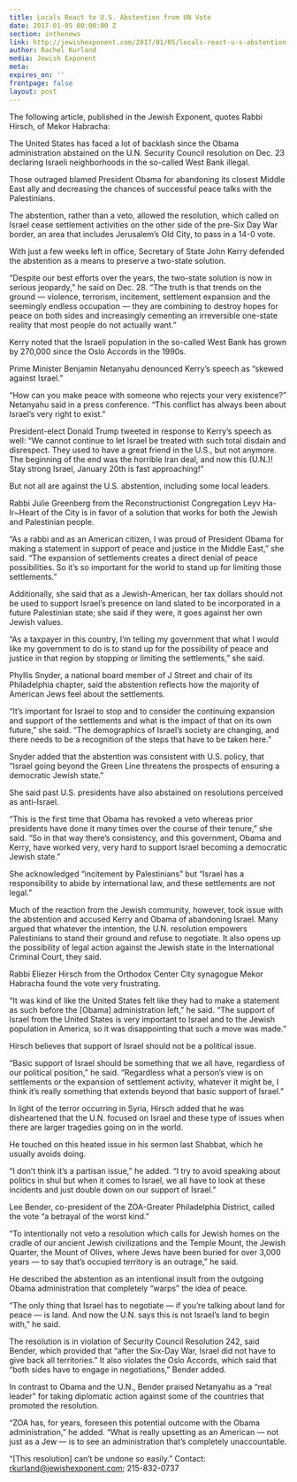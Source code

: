 ```yaml
---
title: Locals React to U.S. Abstention from UN Vote
date: 2017-01-05 00:00:00 Z
section: inthenews
link: http://jewishexponent.com/2017/01/05/locals-react-u-s-abstention-un-vote/
author: Rachel Kurland
media: Jewish Exponent
meta: 
expires_on: ''
frontpage: false
layout: post
---
```


The following article, published in the Jewish Exponent, quotes Rabbi Hirsch, of Mekor Habracha: 

The United States has faced a lot of backlash since the Obama administration abstained on the U.N. Security Council resolution on Dec. 23 declaring Israeli neighborhoods in the so-called West Bank illegal.

Those outraged blamed President Obama for abandoning its closest Middle East ally and decreasing the chances of successful peace talks with the Palestinians.

The abstention, rather than a veto, allowed the resolution, which called on Israel cease settlement activities on the other side of the pre-Six Day War border, an area that includes Jerusalem’s Old City, to pass in a 14-0 vote.

With just a few weeks left in office, Secretary of State John Kerry defended the abstention as a means to preserve a two-state solution.

“Despite our best efforts over the years, the two-state solution is now in serious jeopardy,” he said on Dec. 28. “The truth is that trends on the ground — violence, terrorism, incitement, settlement expansion and the seemingly endless occupation — they are combining to destroy hopes for peace on both sides and increasingly cementing an irreversible one-state reality that most people do not actually want.”

Kerry noted that the Israeli population in the so-called West Bank has grown by 270,000 since the Oslo Accords in the 1990s.

Prime Minister Benjamin Netanyahu denounced Kerry’s speech as “skewed against Israel.”

“How can you make peace with someone who rejects your very existence?” Netanyahu said in a press conference. “This conflict has always been about Israel’s very right to exist.”

President-elect Donald Trump tweeted in response to Kerry’s speech as well: “We cannot continue to let Israel be treated with such total disdain and disrespect. They used to have a great friend in the U.S., but not anymore. The beginning of the end was the horrible Iran deal, and now this (U.N.)! Stay strong Israel, January 20th is fast approaching!”

But not all are against the U.S. abstention, including some local leaders.

Rabbi Julie Greenberg from the Reconstructionist Congregation Leyv Ha-Ir~Heart of the City is in favor of a solution that works for both the Jewish and Palestinian people.

“As a rabbi and as an American citizen, I was proud of President Obama for making a statement in support of peace and justice in the Middle East,” she said. “The expansion of settlements creates a direct denial of peace possibilities. So it’s so important for the world to stand up for limiting those settlements.”

Additionally, she said that as a Jewish-American, her tax dollars should not be used to support Israel’s presence on land slated to be incorporated in a future Palestinian state; she said if they were, it goes against her own Jewish values.

“As a taxpayer in this country, I’m telling my government that what I would like my government to do is to stand up for the possibility of peace and justice in that region by stopping or limiting the settlements,” she said.

Phyllis Snyder, a national board member of J Street and chair of its Philadelphia chapter, said the abstention reflects how the majority of American Jews feel about the settlements.

“It’s important for Israel to stop and to consider the continuing expansion and support of the settlements and what is the impact of that on its own future,” she said. “The demographics of Israel’s society are changing, and there needs to be a recognition of the steps that have to be taken here.”

Snyder added that the abstention was consistent with U.S. policy, that “Israel going beyond the Green Line threatens the prospects of ensuring a democratic Jewish state.”

She said past U.S. presidents have also abstained on resolutions perceived as anti-Israel.

“This is the first time that Obama has revoked a veto whereas prior presidents have done it many times over the course of their tenure,” she said. “So in that way there’s consistency, and this government, Obama and Kerry, have worked very, very hard to support Israel becoming a democratic Jewish state.”

She acknowledged “incitement by Palestinians” but “Israel has a responsibility to abide by international law, and these settlements are not legal.”

Much of the reaction from the Jewish community, however, took issue with the abstention and accused Kerry and Obama of abandoning Israel. Many argued that whatever the intention, the U.N. resolution empowers Palestinians to stand their ground and refuse to negotiate. It also opens up the possibility of legal action against the Jewish state in the International Criminal Court, they said.

Rabbi Eliezer Hirsch from the Orthodox Center City synagogue Mekor Habracha found the vote very frustrating.

“It was kind of like the United States felt like they had to make a statement as such before the [Obama] administration left,” he said. “The support of Israel from the United States is very important to Israel and to the Jewish population in America, so it was disappointing that such a move was made.”

Hirsch believes that support of Israel should not be a political issue.

“Basic support of Israel should be something that we all have, regardless of our political position,” he said. “Regardless what a person’s view is on settlements or the expansion of settlement activity, whatever it might be, I think it’s really something that extends beyond that basic support of Israel.”

In light of the terror occurring in Syria, Hirsch added that he was disheartened that the U.N. focused on Israel and these type of issues when there are larger tragedies going on in the world.

He touched on this heated issue in his sermon last Shabbat, which he usually avoids doing.

“I don’t think it’s a partisan issue,” he added. “I try to avoid speaking about politics in shul but when it comes to Israel, we all have to look at these incidents and just double down on our support of Israel.”

Lee Bender, co-president of the ZOA-Greater Philadelphia District, called the vote “a betrayal of the worst kind.”

“To intentionally not veto a resolution which calls for Jewish homes on the cradle of our ancient Jewish civilizations and the Temple Mount, the Jewish Quarter, the Mount of Olives, where Jews have been buried for over 3,000 years — to say that’s occupied territory is an outrage,” he said.

He described the abstention as an intentional insult from the outgoing Obama administration that completely “warps” the idea of peace.

“The only thing that Israel has to negotiate — if you’re talking about land for peace — is land. And now the U.N. says this is not Israel’s land to begin with,” he said.

The resolution is in violation of Security Council Resolution 242, said Bender, which provided that “after the Six-Day War, Israel did not have to give back all territories.” It also violates the Oslo Accords, which said that “both sides have to engage in negotiations,” Bender added.

In contrast to Obama and the U.N., Bender praised Netanyahu as a “real leader” for taking diplomatic action against some of the countries that promoted the resolution.

“ZOA has, for years, foreseen this potential outcome with the Obama administration,” he added. “What is really upsetting as an American — not just as a Jew — is to see an administration that’s completely unaccountable.

“[This resolution] can’t be undone so easily.” 
Contact: rkurland@jewishexponent.com; 215-832-0737
